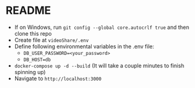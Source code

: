 # README

- If on Windows, run `git config --global core.autocrlf true` and then clone this repo
- Create file at `videoShare/.env`
- Define following environmental variables in the .env file:
  * `DB_USER_PASSWORD=<your_password>`
  * `DB_HOST=db`
- `docker-compose up -d --build` (It will take a couple minutes to finish spinning up)
- Navigate to `http://localhost:3000`
